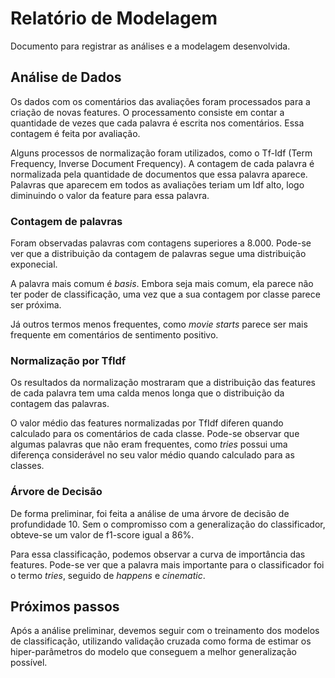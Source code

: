 # Relatório de Modelagem

Documento para registrar as análises e a modelagem desenvolvida.


## Análise de Dados

Os dados com os comentários das avaliações foram processados para a criação de novas features.
O processamento consiste em contar a quantidade de vezes que cada palavra é escrita nos comentários. Essa contagem é feita por avaliação.

Alguns processos de normalização foram utilizados, como o Tf-Idf (Term Frequency, Inverse Document Frequency). A contagem de cada palavra é normalizada pela quantidade de documentos que essa palavra aparece. Palavras que aparecem em todos as avaliações teriam um Idf alto, logo diminuindo o valor da feature para essa palavra.

### Contagem de palavras

Foram observadas palavras com contagens superiores a 8.000. Pode-se ver que a distribuição da contagem de palavras segue uma distribuição exponecial.

A palavra mais comum é *basis*. Embora seja mais comum, ela parece não ter poder de classificação, uma vez que a sua contagem por classe parece ser próxima.

Já outros termos menos frequentes, como *movie starts* parece ser mais frequente em comentários de sentimento positivo.

### Normalização por TfIdf

Os resultados da normalização mostraram que a distribuição das features de cada palavra tem uma calda menos longa que o distribuição da contagem das palavras.

O valor médio das features normalizadas por TfIdf diferen quando calculado para os comentários de cada classe. Pode-se observar que algumas palavras que não eram frequentes, como *tries* possui uma diferença considerável no seu valor médio quando calculado para as classes.

### Árvore de Decisão

De forma preliminar, foi feita a análise de uma árvore de decisão de profundidade 10. Sem o compromisso com a generalização do classificador, obteve-se um valor de f1-score igual a 86%.

Para essa classificação, podemos observar a curva de importância das features. Pode-se ver que a palavra mais importante para o classificador foi o termo *tries*, seguido de *happens* e *cinematic*.


## Próximos passos

Após a análise preliminar, devemos seguir com o treinamento dos modelos de classificação, utilizando validação cruzada como forma de estimar os hiper-parâmetros do modelo que conseguem a melhor generalização possível.

